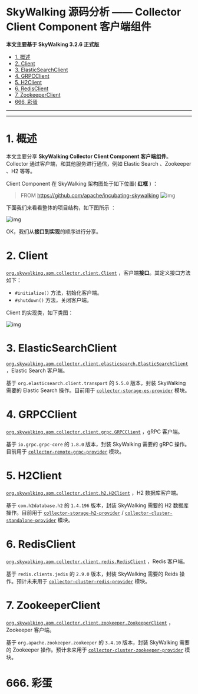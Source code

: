 # SkyWalking 源码分析 —— Collector Client Component 客户端组件

**本文主要基于 SkyWalking 3.2.6 正式版**

- [1. 概述](http://www.iocoder.cn/SkyWalking/collector-client-component/)
- [2. Client](http://www.iocoder.cn/SkyWalking/collector-client-component/)
- [3. ElasticSearchClient](http://www.iocoder.cn/SkyWalking/collector-client-component/)
- [4. GRPCClient](http://www.iocoder.cn/SkyWalking/collector-client-component/)
- [5. H2Client](http://www.iocoder.cn/SkyWalking/collector-client-component/)
- [6. RedisClient](http://www.iocoder.cn/SkyWalking/collector-client-component/)
- [7. ZookeeperClient](http://www.iocoder.cn/SkyWalking/collector-client-component/)
- [666. 彩蛋](http://www.iocoder.cn/SkyWalking/collector-client-component/)

------

------

# 1. 概述

本文主要分享 **SkyWalking Collector Client Component 客户端组件**。Collector 通过客户端，和其他服务进行通信，例如 Elastic Search 、Zookeeper 、H2 等等。

Client Component 在 SkyWalking 架构图处于如下位置( **红框** ) ：

> FROM https://github.com/apache/incubating-skywalking
> ![img](https://static.iocoder.cn/images/SkyWalking/2020_07_25/01.jpeg)

下面我们来看看整体的项目结构，如下图所示 ：

![img](https://static.iocoder.cn/images/SkyWalking/2020_07_25/02.png)

OK，我们从**接口到实现**的顺序进行分享。

# 2. Client

[`org.skywalking.apm.collector.client.Client`](https://github.com/YunaiV/skywalking/blob/c546a9a4d4588d99bf532da519ae721ef60b918e/apm-collector/apm-collector-component/client-component/src/main/java/org/skywalking/apm/collector/client/Client.java) ，客户端**接口**。其定义接口方法如下：

- `#initialize()` 方法，初始化客户端。
- `#shutdown()` 方法，关闭客户端。

Client 的实现类，如下类图：

![img](https://static.iocoder.cn/images/SkyWalking/2020_07_25/03.png)

# 3. ElasticSearchClient

[`org.skywalking.apm.collector.client.elasticsearch.ElasticSearchClient`](https://github.com/YunaiV/skywalking/blob/001f700612ad52bc1eb1a278bc0e2ff9e5330df8/apm-collector/apm-collector-component/client-component/src/main/java/org/skywalking/apm/collector/client/elasticsearch/ElasticSearchClient.java) ，Elastic Search 客户端。

基于 `org.elasticsearch.client.transport` 的 `5.5.0` 版本，封装 SkyWalking 需要的 Elastic Search 操作。目前用于 [`collector-storage-es-provider`](https://github.com/YunaiV/skywalking/blob/001f700612ad52bc1eb1a278bc0e2ff9e5330df8/apm-collector/apm-collector-storage/collector-storage-es-provider) 模块。

# 4. GRPCClient

[`org.skywalking.apm.collector.client.grpc.GRPCClient`](https://github.com/YunaiV/skywalking/blob/001f700612ad52bc1eb1a278bc0e2ff9e5330df8/apm-collector/apm-collector-component/client-component/src/main/java/org/skywalking/apm/collector/client/grpc/GRPCClient.java) ，gRPC 客户端。

基于 `io.grpc.grpc-core` 的 `1.8.0` 版本，封装 SkyWalking 需要的 gRPC 操作。目前用于 [`collector-remote-grpc-provider`](https://github.com/YunaiV/skywalking/tree/001f700612ad52bc1eb1a278bc0e2ff9e5330df8/apm-collector/apm-collector-remote/collector-remote-grpc-provider) 模块。

# 5. H2Client

[`org.skywalking.apm.collector.client.h2.H2Client`](https://github.com/YunaiV/skywalking/blob/001f700612ad52bc1eb1a278bc0e2ff9e5330df8/apm-collector/apm-collector-component/client-component/src/main/java/org/skywalking/apm/collector/client/h2/H2Client.java) ，H2 数据库客户端。

基于 `com.h2database.h2` 的 `1.4.196` 版本，封装 SkyWalking 需要的 H2 数据库操作。目前用于 [`collector-storage-h2-provider`](https://github.com/YunaiV/skywalking/tree/001f700612ad52bc1eb1a278bc0e2ff9e5330df8/apm-collector/apm-collector-storage/collector-storage-h2-provider) / [`collector-cluster-standalone-provider`](https://github.com/YunaiV/skywalking/tree/001f700612ad52bc1eb1a278bc0e2ff9e5330df8/apm-collector/apm-collector-cluster/collector-cluster-standalone-provider) 模块。

# 6. RedisClient

[`org.skywalking.apm.collector.client.redis.RedisClient`](https://github.com/YunaiV/skywalking/blob/001f700612ad52bc1eb1a278bc0e2ff9e5330df8/apm-collector/apm-collector-component/client-component/src/main/java/org/skywalking/apm/collector/client/redis/RedisClient.java) ，Redis 客户端。

基于 `redis.clients.jedis` 的 `2.9.0` 版本，封装 SkyWalking 需要的 Reids 操作。预计未来用于 [`collector-cluster-redis-provider`](https://github.com/YunaiV/skywalking/tree/001f700612ad52bc1eb1a278bc0e2ff9e5330df8/apm-collector/apm-collector-cluster/collector-cluster-redis-provider) 模块。

# 7. ZookeeperClient

[`org.skywalking.apm.collector.client.zookeeper.ZookeeperClient`](https://github.com/YunaiV/skywalking/blob/001f700612ad52bc1eb1a278bc0e2ff9e5330df8/apm-collector/apm-collector-component/client-component/src/main/java/org/skywalking/apm/collector/client/zookeeper/ZookeeperClient.java) ，Zookeeper 客户端。

基于 `org.apache.zookeeper.zookeeper` 的 `3.4.10` 版本，封装 SkyWalking 需要的 Zookeeper 操作。预计未来用于 [`collector-cluster-zookeeper-provider`](https://github.com/YunaiV/skywalking/tree/001f700612ad52bc1eb1a278bc0e2ff9e5330df8/apm-collector/apm-collector-cluster/collector-cluster-zookeeper-provider) 模块。

# 666. 彩蛋